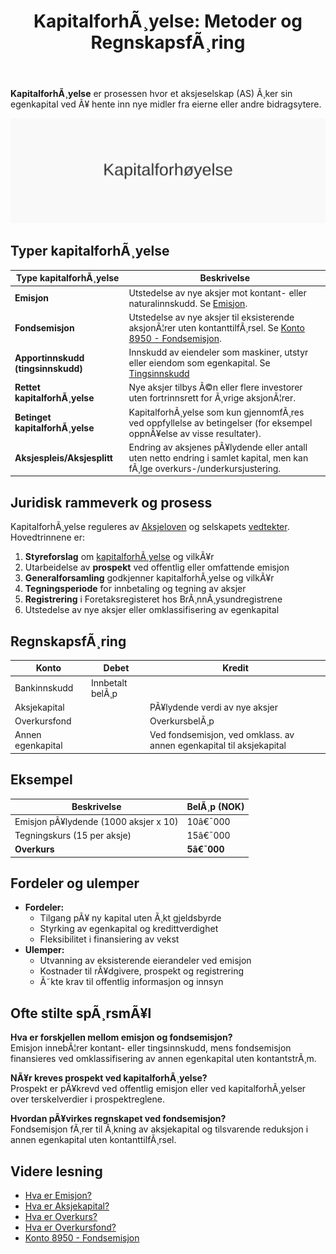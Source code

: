 ﻿---
title: "KapitalforhÃ¸yelse: Metoder og RegnskapsfÃ¸ring"
meta_title: "KapitalforhÃ¸yelse: Metoder og RegnskapsfÃ¸ring"
meta_description: '**KapitalforhÃ¸yelse** er prosessen hvor et aksjeselskap (AS) Ã¸ker sin egenkapital ved Ã¥ hente inn nye midler fra eierne eller andre bidragsytere.'
slug: kapitalforhoyelse
type: blog
layout: pages/single
---

**KapitalforhÃ¸yelse** er prosessen hvor et aksjeselskap (AS) Ã¸ker sin egenkapital ved Ã¥ hente inn nye midler fra eierne eller andre bidragsytere.

![KapitalforhÃ¸yelse konsept](kapitalforhoyelse-image.svg)

## Typer kapitalforhÃ¸yelse

| Type kapitalforhÃ¸yelse              | Beskrivelse                                                                                                                                           |
|-------------------------------------|-------------------------------------------------------------------------------------------------------------------------------------------------------|
| **Emisjon**                         | Utstedelse av nye aksjer mot kontant- eller naturalinnskudd. Se [Emisjon](/blogs/regnskap/emisjon "Hva er Emisjon? En komplett guide til kapitalforhÃ¸yelse og aksjeutstedelse").        |
| **Fondsemisjon**                    | Utstedelse av nye aksjer til eksisterende aksjonÃ¦rer uten kontanttilfÃ¸rsel. Se [Konto 8950 - Fondsemisjon](/blogs/kontoplan/8950-fondsemisjon "Konto 8950 - Fondsemisjon: Guide til Fondsemisjon i Norsk Standard Kontoplan"). |
| **Apportinnskudd (tingsinnskudd)** | Innskudd av eiendeler som maskiner, utstyr eller eiendom som egenkapital. Se [Tingsinnskudd](/blogs/regnskap/tingsinnskudd "Hva er Tingsinnskudd? Guide til apportinnskudd og naturalinnskudd") |
| **Rettet kapitalforhÃ¸yelse**       | Nye aksjer tilbys Ã©n eller flere investorer uten fortrinnsrett for Ã¸vrige aksjonÃ¦rer.                                                                 |
| **Betinget kapitalforhÃ¸yelse**      | KapitalforhÃ¸yelse som kun gjennomfÃ¸res ved oppfyllelse av betingelser (for eksempel oppnÃ¥else av visse resultater).                                   |
| **Aksjespleis/Aksjesplitt**         | Endring av aksjenes pÃ¥lydende eller antall uten netto endring i samlet kapital, men kan fÃ¸lge overkurs-/underkursjustering.                            |

## Juridisk rammeverk og prosess

KapitalforhÃ¸yelse reguleres av [Aksjeloven](/blogs/regnskap/hva-er-aksjeloven "Hva er Aksjeloven? Regler for Aksjeselskaper i Norge") og selskapets [vedtekter](/blogs/regnskap/hva-er-vedtekter-for-aksjeselskap "Hva er Vedtekter for Aksjeselskap? Krav og Innhold"). Hovedtrinnene er:

1. **Styreforslag** om [kapitalforhÃ¸yelse](/blogs/regnskap/kapitalforhoyelse "KapitalforhÃ¸yelse: Metoder og RegnskapsfÃ¸ring") og vilkÃ¥r
2. Utarbeidelse av **prospekt** ved offentlig eller omfattende emisjon
3. **Generalforsamling** godkjenner kapitalforhÃ¸yelse og vilkÃ¥r
4. **Tegningsperiode** for innbetaling og tegning av aksjer
5. **Registrering** i Foretaksregisteret hos BrÃ¸nnÃ¸ysundregistrene
6. Utstedelse av nye aksjer eller omklassifisering av egenkapital

## RegnskapsfÃ¸ring

| Konto             | Debet             | Kredit                         |
|-------------------|-------------------|--------------------------------|
| Bankinnskudd      | Innbetalt belÃ¸p   |                                |
| Aksjekapital      |                   | PÃ¥lydende verdi av nye aksjer  |
| Overkursfond      |                   | OverkursbelÃ¸p                  |
| Annen egenkapital |                   | Ved fondsemisjon, ved omklass. av annen egenkapital til aksjekapital |

## Eksempel

| Beskrivelse                        | BelÃ¸p (NOK) |
|------------------------------------|-------------|
| Emisjon pÃ¥lydende (1000 aksjer x 10)| 10â€¯000      |
| Tegningskurs (15 per aksje)        | 15â€¯000      |
| **Overkurs**                       | **5â€¯000**   |

## Fordeler og ulemper

- **Fordeler:**
  - Tilgang pÃ¥ ny kapital uten Ã¸kt gjeldsbyrde
  - Styrking av egenkapital og kredittverdighet
  - Fleksibilitet i finansiering av vekst
- **Ulemper:**
  - Utvanning av eksisterende eierandeler ved emisjon
  - Kostnader til rÃ¥dgivere, prospekt og registrering
  - Ã˜kte krav til offentlig informasjon og innsyn

## Ofte stilte spÃ¸rsmÃ¥l

**Hva er forskjellen mellom emisjon og fondsemisjon?**  
Emisjon innebÃ¦rer kontant- eller tingsinnskudd, mens fondsemisjon finansieres ved omklassifisering av annen egenkapital uten kontantstrÃ¸m.

**NÃ¥r kreves prospekt ved kapitalforhÃ¸yelse?**  
Prospekt er pÃ¥krevd ved offentlig emisjon eller ved kapitalforhÃ¸yelser over terskelverdier i prospektreglene.

**Hvordan pÃ¥virkes regnskapet ved fondsemisjon?**  
Fondsemisjon fÃ¸rer til Ã¸kning av aksjekapital og tilsvarende reduksjon i annen egenkapital uten kontanttilfÃ¸rsel.

## Videre lesning

- [Hva er Emisjon?](/blogs/regnskap/emisjon "Hva er Emisjon? En komplett guide til kapitalforhÃ¸yelse og aksjeutstedelse")
- [Hva er Aksjekapital?](/blogs/regnskap/hva-er-aksjekapital "Hva er Aksjekapital? Komplett guide til aksjekapital og selskapsetablering")
- [Hva er Overkurs?](/blogs/regnskap/hva-er-overkurs "Hva er Overkurs? En Guide til Overkurs i Regnskap")
- [Hva er Overkursfond?](/blogs/regnskap/hva-er-overkursfond "Hva er Overkursfond? Guide til overkurs ved kapitalforhÃ¸yelse")
- [Konto 8950 - Fondsemisjon](/blogs/kontoplan/8950-fondsemisjon "Konto 8950 - Fondsemisjon: Guide til Fondsemisjon i Norsk Standard Kontoplan")


